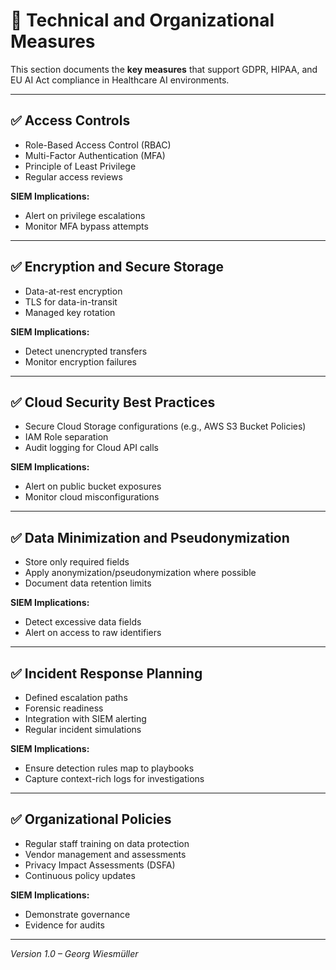 # 📌 Technical and Organizational Measures

This section documents the **key measures** that support GDPR, HIPAA, and EU AI Act compliance in Healthcare AI environments.

---

## ✅ Access Controls

- Role-Based Access Control (RBAC)
- Multi-Factor Authentication (MFA)
- Principle of Least Privilege
- Regular access reviews

**SIEM Implications:**
- Alert on privilege escalations
- Monitor MFA bypass attempts

---

## ✅ Encryption and Secure Storage

- Data-at-rest encryption
- TLS for data-in-transit
- Managed key rotation

**SIEM Implications:**
- Detect unencrypted transfers
- Monitor encryption failures

---

## ✅ Cloud Security Best Practices

- Secure Cloud Storage configurations (e.g., AWS S3 Bucket Policies)
- IAM Role separation
- Audit logging for Cloud API calls

**SIEM Implications:**
- Alert on public bucket exposures
- Monitor cloud misconfigurations

---

## ✅ Data Minimization and Pseudonymization

- Store only required fields
- Apply anonymization/pseudonymization where possible
- Document data retention limits

**SIEM Implications:**
- Detect excessive data fields
- Alert on access to raw identifiers

---

## ✅ Incident Response Planning

- Defined escalation paths
- Forensic readiness
- Integration with SIEM alerting
- Regular incident simulations

**SIEM Implications:**
- Ensure detection rules map to playbooks
- Capture context-rich logs for investigations

---

## ✅ Organizational Policies

- Regular staff training on data protection
- Vendor management and assessments
- Privacy Impact Assessments (DSFA)
- Continuous policy updates

**SIEM Implications:**
- Demonstrate governance
- Evidence for audits

---

*Version 1.0 – Georg Wiesmüller*

